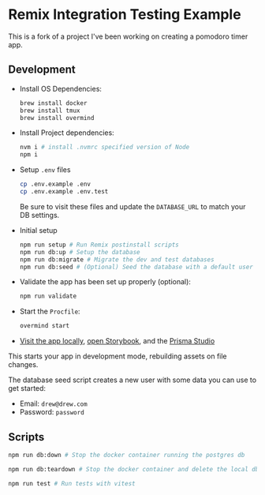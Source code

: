 # Remix Integration Testing Example

This is a fork of a project I've been working on creating a pomodoro timer app.

## Development

- Install OS Dependencies:

  ```sh
  brew install docker
  brew install tmux
  brew install overmind
  ```

- Install Project dependencies:

  ```sh
  nvm i # install .nvmrc specified version of Node
  npm i
  ```

- Setup `.env` files
  ```sh
  cp .env.example .env
  cp .env.example .env.test
  ```
  Be sure to visit these files and update the `DATABASE_URL` to match your DB settings.

- Initial setup

  ```sh
  npm run setup # Run Remix postinstall scripts
  npm run db:up # Setup the database
  npm run db:migrate # Migrate the dev and test databases
  npm run db:seed # (Optional) Seed the database with a default user
  ```

- Validate the app has been set up properly (optional):

  ```sh
  npm run validate
  ```

- Start the `Procfile`:

  ```sh
  overmind start
  ```

- [Visit the app locally](http://localhost:3000), [open Storybook](http://localhost:6006), and the [Prisma Studio](http://localhost:7777)

This starts your app in development mode, rebuilding assets on file changes.

The database seed script creates a new user with some data you can use to get started:

- Email: `drew@drew.com`
- Password: `password`

## Scripts

```sh
npm run db:down # Stop the docker container running the postgres db
```

```sh
npm run db:teardown # Stop the docker container and delete the local db files
```

```sh
npm run test # Run tests with vitest
```
